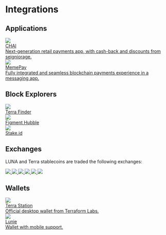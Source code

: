 # Integrations

## Applications

<div class="cards twoColumn">
  <a href="https://chai.finance" class="card app">
    <img src="/img/apps_chai.png"/>
    <div class="title">
      CHAI
    </div>
    <div class="text">
      Next-generation retail payments app, with cash-back and discounts from seigniorage.
    </div>
  </a>
  <a href="https://www.meme.mn/" class="card app">
    <img src="/img/apps_memepay.png"/>
    <div class="title">
      MemePay
    </div>
    <div class="text">
      Fully integrated and seamless blockchain payments experience in a messaging app.
    </div>
  </a>
</div>

## Block Explorers

<div class="cards threeColumn">
  <a href="https://finder.terra.money/" class="card app">
    <img src="/img/expl_finder.png"/>
    <div class="title">
      Terra Finder
    </div>
    <div class="text">
      <!-- Vanilla block explorer from Terraform labs. -->
    </div>
  </a>
  <a href="https://hubble.figment.network/terra/chains/columbus-4" class="card app">
    <img src="/img/expl_hubble.png"/>
    <div class="title">
      Figment Hubble
    </div>
    <div class="text">
    </div>
  </a>
  <a href="https://terra.stake.id/#/" class="card app">
    <img src="/img/expl_stakeid.png"/>
    <div class="title">
      Stake.id
    </div>
    <div class="text">
    </div>
  </a>
</div>

## Exchanges

LUNA and Terra stablecoins are traded the following exchanges:

<div class="cards threeColumn">
  <a href="https://coinone.co.kr/" class="card image">
    <img src="/img/exg_coinone.png"/>
  </a>
  <a href="https://www.bithumb.com/" class="card image">
    <img src="/img/exg_bithumb.png"/>
  </a>
  <a href="https://www.gdac.com/" class="card image">
    <img src="/img/exg_gdac.png"/>
  </a>
  <a href="https://www.kucoin.com/" class="card image">
    <img src="/img/exg_kucoin.png"/>
  </a>
  <a href="http://upbit.com/" class="card image">
    <img src="/img/exg_upbit.png"/>
  </a>
  <a href="https://www.gopax.co.kr/exchange/" class="card image">
    <img src="/img/exg_gopax.png"/>
  </a>
</div>

## Wallets

<div class="cards twoColumn">
  <a href="https://station.terra.money/" class="card app">
    <img src="/img/wallets_station.png"/>
    <div class="title">
      Terra Station
    </div>
    <div class="text">
      Official desktop wallet from Terraform Labs.
    </div>
  </a>
      <a href="https://lunie.io/" class="card app">
    <img src="/img/wallets_lunie.png"/>
    <div class="title">
      Lunie
    </div>
    <div class="text">
      Wallet with mobile support.
    </div>
  </a>
  <!-- <a href="#" class="card disabled app">
    <img src="/img/wallets_harvest.png"/>
    <div class="title">
      Harvest
    </div>
    <div class="text">
    </div>
  </a> -->

</div>
